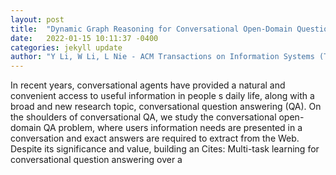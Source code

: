 ```yaml
---
layout: post
title:  "Dynamic Graph Reasoning for Conversational Open-Domain Question Answering"
date:   2022-01-15 10:11:37 -0400
categories: jekyll update
author: "Y Li, W Li, L Nie - ACM Transactions on Information Systems (TOIS), 2022"
---
```

In recent years, conversational agents have provided a natural and convenient access to useful information in people s daily life, along with a broad and new research topic, conversational question answering (QA). On the shoulders of conversational QA, we study the conversational open-domain QA problem, where users  information needs are presented in a conversation and exact answers are required to extract from the Web. Despite its significance and value, building an Cites: Multi-task learning for conversational question answering over a